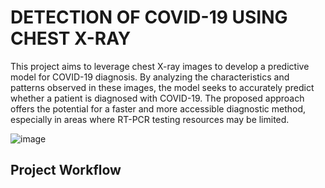 # DETECTION OF COVID-19 USING CHEST X-RAY

This project aims to leverage chest X-ray images to develop a predictive model for COVID-19
diagnosis. By analyzing the characteristics and patterns observed in these images, the model
seeks to accurately predict whether a patient is diagnosed with COVID-19. The proposed
approach offers the potential for a faster and more accessible diagnostic method, especially in
areas where RT-PCR testing resources may be limited.

![image](https://github.com/ACM40960/project-SidBagwe98/assets/134402582/583743b0-a195-4378-bb64-9515db8d5093)

## Project Workflow
   
